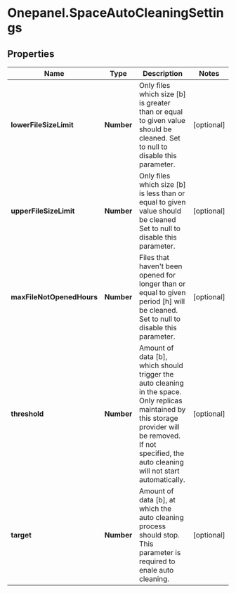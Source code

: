 # Onepanel.SpaceAutoCleaningSettings

## Properties
Name | Type | Description | Notes
------------ | ------------- | ------------- | -------------
**lowerFileSizeLimit** | **Number** | Only files which size [b] is greater than or equal to given value should be cleaned. Set to null to disable this parameter.  | [optional] 
**upperFileSizeLimit** | **Number** | Only files which size [b] is less than or equal to given value should be cleaned Set to null to disable this parameter.  | [optional] 
**maxFileNotOpenedHours** | **Number** | Files that haven&#39;t been opened for longer than or equal to given period [h] will be cleaned. Set to null to disable this parameter.  | [optional] 
**threshold** | **Number** | Amount of data [b], which should trigger the auto cleaning in the space. Only replicas maintained by this storage provider will be removed. If not specified, the auto cleaning will not start automatically.  | [optional] 
**target** | **Number** | Amount of data [b], at which the auto cleaning process should stop. This parameter is required to enale auto cleaning.  | [optional] 


